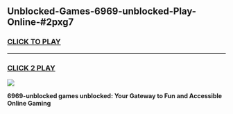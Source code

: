 
## Unblocked-Games-6969-unblocked-Play-Online-#2pxg7
<h3>
<a href="https://premium.freeplayer.one?title=6969-unblocked&ref=24F">CLICK TO PLAY</a></h3>
<hr>

<h3>
<a href="https://premium.freeplayer.one?title=6969-unblocked&ref=24F">CLICK 2 PLAY</a>
  
</h3>

<a href="https://premium.freeplayer.one?title=6969-unblocked&ref=24F/"><img src="https://clearcache.store/games.png"></a>


**6969-unblocked games unblocked: Your Gateway to Fun and Accessible Online Gaming**
